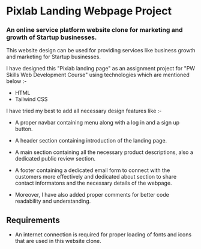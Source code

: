 # Pixlab Landing Webpage Project
### An online service platform website clone for marketing and growth of Startup businesses.

This website design can be used for providing services like business growth and marketing for Startup businesses.

I have designed this "Pixlab landing page" as an assignment project for "PW Skills Web Development Course" using technologies which are mentioned below :-

- HTML
- Tailwind CSS

I have tried my best to add all necessary design features like :-

-  A proper navbar containing menu along with a log in and a sign up button.

- A header section containing introduction of the landing page.

- A main section containing all the necessary product descriptions, also a dedicated public review section.

- A footer containing a dedicated email form to connect with the customers more effectively and dedicated about section to share contact informatons and the necessary details of the webpage.

- Moreover, I have also added proper comments for better code readability and understanding.

## Requirements
- An internet connection is required for proper loading of fonts and icons that are used in this website clone.
